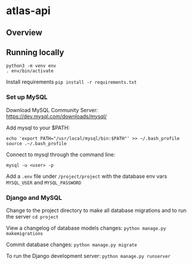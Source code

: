 # atlas-api

## Overview

## Running locally

```
python3 -m venv env
. env/bin/activate
```

Install requirements
`pip install -r requirements.txt`

### Set up MySQL

Download MySQL Community Server: https://dev.mysql.com/downloads/mysql/

Add mysql to your $PATH:
```
echo 'export PATH="/usr/local/mysql/bin:$PATH"' >> ~/.bash_profile
source .~/.bash_profile
```

Connect to mysql through the command line:
```
mysql -u <user> -p
```

Add a `.env` file under `/project/project` with the database env vars `MYSQL_USER` and `MYSQL_PASSWORD`

### Django and MySQL

Change to the project directory to make all database migrations and to run the server
`cd project`

View a changelog of database models changes:
`python manage.py makemigrations`

Commit database changes:
`python manage.py migrate`

To run the Django development server:
`python manage.py runserver`

